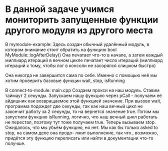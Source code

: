 # В данной задаче учимся мониторить запущенные функции другого модуля из другого места

В mymodule-example:
Здесь создан обычный удалённый модуль, в котором внимание стоит обратить на функцию bool MyModule::logAfterDelay()
Она печатает что-то в начале, а затем каждый миллиард итераций в вечном цикле печатает число итераций
(миллиард итераций к тому, чтобы лог в консоли не засорялся слишком быстро)

Она никогда не завершится сама по себе. Именно с помощью неё мы хотим проверить базовые функции wait, stop, isRunning


В connect-to-module: main.cpp
Создаем прокси на наш модуль. Ставим таймаут 2 секунды.
Запускаем нашу функцию через pCall - получаем её айдишник как возвращаемое этой функцией значение.
При вызове wait, программа подождет две секунды, так как наш вечный цикл не закончит работу за 2 секунды, то
на вернется значение true. Потом мы запустили функцию isRunning, логично, что наш вечный цикл работать не перестал,
поэтому тут тоже получаем true.
Теперь вызываем stop. Ожидалось, что мы убьём функцию, но нет. Мы как бы только asked to stop, на самом деле она продо-
лжит выполнение, так что , возможно, придётся эту функцию переписать или найти в документации что-то получше.

